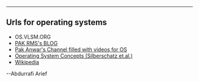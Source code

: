 
----
## Urls for operating systems
* OS.VLSM.ORG
* [PAK RMS's BLOG](https://rahmatm.samik-ibrahim.vlsm.org/)
* [Pak Anwar's Channel filled with videos for OS](https://www.youtube.com/channel/UCi3sVI10RtRaVWuq1SOVaSg)
* [Operating System Concepts (Silberschatz et.al.)](https://codex.cs.yale.edu/avi/os-book/)
* [Wikipedia](https://en.wikipedia.org/wiki/Bash_(Unix_shell))

--Abdurrafi Arief